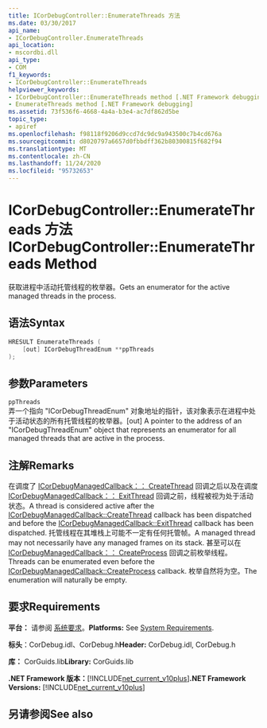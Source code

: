 ```yaml
---
title: ICorDebugController::EnumerateThreads 方法
ms.date: 03/30/2017
api_name:
- ICorDebugController.EnumerateThreads
api_location:
- mscordbi.dll
api_type:
- COM
f1_keywords:
- ICorDebugController::EnumerateThreads
helpviewer_keywords:
- ICorDebugController::EnumerateThreads method [.NET Framework debugging]
- EnumerateThreads method [.NET Framework debugging]
ms.assetid: 73f536f6-4668-4a4a-b3e4-ac7df862d5be
topic_type:
- apiref
ms.openlocfilehash: f98118f9206d9ccd7dc9dc9a943500c7b4cd676a
ms.sourcegitcommit: d8020797a6657d0fbbdff362b80300815f682f94
ms.translationtype: MT
ms.contentlocale: zh-CN
ms.lasthandoff: 11/24/2020
ms.locfileid: "95732653"
---
```

# <a name="icordebugcontrollerenumeratethreads-method"></a><span data-ttu-id="e20ed-102">ICorDebugController::EnumerateThreads 方法</span><span class="sxs-lookup"><span data-stu-id="e20ed-102">ICorDebugController::EnumerateThreads Method</span></span>

<span data-ttu-id="e20ed-103">获取进程中活动托管线程的枚举器。</span><span class="sxs-lookup"><span data-stu-id="e20ed-103">Gets an enumerator for the active managed threads in the process.</span></span>  
  
## <a name="syntax"></a><span data-ttu-id="e20ed-104">语法</span><span class="sxs-lookup"><span data-stu-id="e20ed-104">Syntax</span></span>  
  
```cpp  
HRESULT EnumerateThreads (  
    [out] ICorDebugThreadEnum **ppThreads  
);  
```  
  
## <a name="parameters"></a><span data-ttu-id="e20ed-105">参数</span><span class="sxs-lookup"><span data-stu-id="e20ed-105">Parameters</span></span>  

 `ppThreads`  
 <span data-ttu-id="e20ed-106">弄一个指向 "ICorDebugThreadEnum" 对象地址的指针，该对象表示在进程中处于活动状态的所有托管线程的枚举器。</span><span class="sxs-lookup"><span data-stu-id="e20ed-106">[out] A pointer to the address of an "ICorDebugThreadEnum" object that represents an enumerator for all managed threads that are active in the process.</span></span>  
  
## <a name="remarks"></a><span data-ttu-id="e20ed-107">注解</span><span class="sxs-lookup"><span data-stu-id="e20ed-107">Remarks</span></span>  

 <span data-ttu-id="e20ed-108">在调度了 [ICorDebugManagedCallback：： CreateThread](icordebugmanagedcallback-createthread-method.md) 回调之后以及在调度 [ICorDebugManagedCallback：： ExitThread](icordebugmanagedcallback-exitthread-method.md) 回调之前，线程被视为处于活动状态。</span><span class="sxs-lookup"><span data-stu-id="e20ed-108">A thread is considered active after the [ICorDebugManagedCallback::CreateThread](icordebugmanagedcallback-createthread-method.md) callback has been dispatched and before the [ICorDebugManagedCallback::ExitThread](icordebugmanagedcallback-exitthread-method.md) callback has been dispatched.</span></span> <span data-ttu-id="e20ed-109">托管线程在其堆栈上可能不一定有任何托管帧。</span><span class="sxs-lookup"><span data-stu-id="e20ed-109">A managed thread may not necessarily have any managed frames on its stack.</span></span> <span data-ttu-id="e20ed-110">甚至可以在 [ICorDebugManagedCallback：： CreateProcess](icordebugmanagedcallback-createprocess-method.md) 回调之前枚举线程。</span><span class="sxs-lookup"><span data-stu-id="e20ed-110">Threads can be enumerated even before the [ICorDebugManagedCallback::CreateProcess](icordebugmanagedcallback-createprocess-method.md) callback.</span></span> <span data-ttu-id="e20ed-111">枚举自然将为空。</span><span class="sxs-lookup"><span data-stu-id="e20ed-111">The enumeration will naturally be empty.</span></span>  
  
## <a name="requirements"></a><span data-ttu-id="e20ed-112">要求</span><span class="sxs-lookup"><span data-stu-id="e20ed-112">Requirements</span></span>  

 <span data-ttu-id="e20ed-113">**平台：** 请参阅 [系统要求](../../get-started/system-requirements.md)。</span><span class="sxs-lookup"><span data-stu-id="e20ed-113">**Platforms:** See [System Requirements](../../get-started/system-requirements.md).</span></span>  
  
 <span data-ttu-id="e20ed-114">**标头**：CorDebug.idl、CorDebug.h</span><span class="sxs-lookup"><span data-stu-id="e20ed-114">**Header:** CorDebug.idl, CorDebug.h</span></span>  
  
 <span data-ttu-id="e20ed-115">**库：** CorGuids.lib</span><span class="sxs-lookup"><span data-stu-id="e20ed-115">**Library:** CorGuids.lib</span></span>  
  
 <span data-ttu-id="e20ed-116">**.NET Framework 版本：**[!INCLUDE[net_current_v10plus](../../../../includes/net-current-v10plus-md.md)]</span><span class="sxs-lookup"><span data-stu-id="e20ed-116">**.NET Framework Versions:** [!INCLUDE[net_current_v10plus](../../../../includes/net-current-v10plus-md.md)]</span></span>  
  
## <a name="see-also"></a><span data-ttu-id="e20ed-117">另请参阅</span><span class="sxs-lookup"><span data-stu-id="e20ed-117">See also</span></span>
